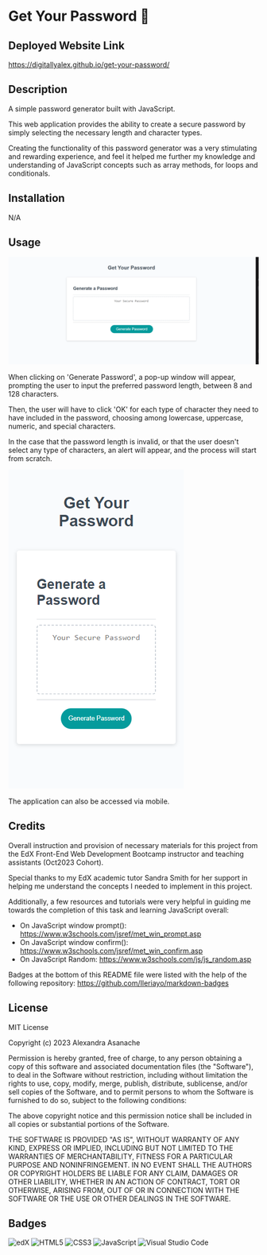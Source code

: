 # Get Your Password 🔐

## Deployed Website Link
https://digitallyalex.github.io/get-your-password/

## Description
A simple password generator built with JavaScript. 

This web application provides the ability to create a secure password by simply selecting the necessary length and character types.

Creating the functionality of this password generator was a very stimulating and rewarding experience, and feel it helped me further my knowledge and understanding of JavaScript concepts such as array methods, for loops and conditionals.

## Installation
N/A

## Usage
![Screenshot of what the application looks like on desktop](./images/screenshotOne.png)

When clicking on 'Generate Password', a pop-up window will appear, prompting the user to input the preferred password length, between 8 and 128 characters.

Then, the user will have to click 'OK' for each type of character they need to have included in the password, choosing among lowercase, uppercase, numeric, and special characters. 

In the case that the password length is invalid, or that the user doesn't select any type of characters, an alert will appear, and the process will start from scratch.

![Screenshot of what the application looks like on mobile](./images/screenshotTwo.png)

The application can also be accessed via mobile.

## Credits
Overall instruction and provision of necessary materials for this project from the EdX Front-End Web Development Bootcamp instructor and teaching assistants (Oct2023 Cohort). 

Special thanks to my EdX academic tutor Sandra Smith for her support in helping me understand the concepts I needed to implement in this project.

Additionally, a few resources and tutorials were very helpful in guiding me towards the completion of this task and learning JavaScript overall:
- On JavaScript window prompt(): https://www.w3schools.com/jsref/met_win_prompt.asp
- On JavaScript window confirm(): https://www.w3schools.com/jsref/met_win_confirm.asp
- On JavaScript Random: https://www.w3schools.com/js/js_random.asp

Badges at the bottom of this README file were listed with the help of the following repository: https://github.com/Ileriayo/markdown-badges

## License
MIT License

Copyright (c) 2023 Alexandra Asanache

Permission is hereby granted, free of charge, to any person obtaining a copy of this software and associated documentation files (the "Software"), to deal in the Software without restriction, including without limitation the rights to use, copy, modify, merge, publish, distribute, sublicense, and/or sell copies of the Software, and to permit persons to whom the Software is furnished to do so, subject to the following conditions:

The above copyright notice and this permission notice shall be included in all copies or substantial portions of the Software.

THE SOFTWARE IS PROVIDED "AS IS", WITHOUT WARRANTY OF ANY KIND, EXPRESS OR IMPLIED, INCLUDING BUT NOT LIMITED TO THE WARRANTIES OF MERCHANTABILITY, FITNESS FOR A PARTICULAR PURPOSE AND NONINFRINGEMENT. IN NO EVENT SHALL THE AUTHORS OR COPYRIGHT HOLDERS BE LIABLE FOR ANY CLAIM, DAMAGES OR OTHER LIABILITY, WHETHER IN AN ACTION OF CONTRACT, TORT OR OTHERWISE, ARISING FROM, OUT OF OR IN CONNECTION WITH THE SOFTWARE OR THE USE OR OTHER DEALINGS IN THE SOFTWARE.

## Badges
![edX](https://img.shields.io/badge/edX-%2302262B.svg?style=for-the-badge&logo=edX&logoColor=white) ![HTML5](https://img.shields.io/badge/html5-%23E34F26.svg?style=for-the-badge&logo=html5&logoColor=white) 	![CSS3](https://img.shields.io/badge/css3-%231572B6.svg?style=for-the-badge&logo=css3&logoColor=white) ![JavaScript](https://img.shields.io/badge/javascript-%23323330.svg?style=for-the-badge&logo=javascript&logoColor=%23F7DF1E) ![Visual Studio Code](https://img.shields.io/badge/Visual%20Studio%20Code-0078d7.svg?style=for-the-badge&logo=visual-studio-code&logoColor=white)